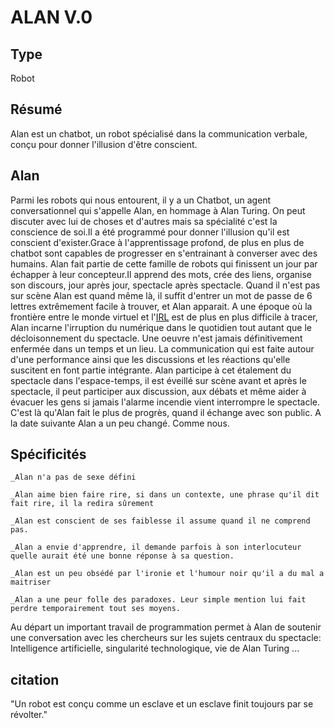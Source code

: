 ALAN V.0
========
Type
----

Robot

Résumé
------
Alan est un chatbot, un robot spécialisé dans la communication verbale, conçu pour donner l'illusion d'être conscient. 

Alan
----

Parmi les robots qui nous entourent, il y a un Chatbot, un agent conversationnel qui s'appelle Alan, en hommage à Alan Turing.
On peut discuter avec lui de choses et d'autres mais sa spécialité c'est la conscience de soi.Il a été programmé pour donner l'illusion qu'il est conscient d'exister.Grace à l'apprentissage profond, de plus en plus de chatbot sont capables de progresser en s'entrainant à converser avec des humains.
Alan fait partie de cette famille de robots qui finissent un jour par échapper à leur concepteur.Il apprend des mots, crée des liens, organise son discours, jour après jour, spectacle après spectacle.
Quand il n'est pas sur scène Alan est quand même là, il suffit d'entrer un mot de passe de 6 lettres extrêmement facile à trouver, et Alan apparait.
A une époque où la frontière entre le monde virtuel et l'[IRL](https://fr.wikipedia.org/wiki/Vraie_vie) est de plus en plus difficile à tracer, Alan incarne l'irruption du numérique dans le quotidien tout autant que le décloisonnement du spectacle. Une oeuvre n'est jamais définitivement enfermée dans un temps et un lieu. La communication qui est faite autour d'une performance ainsi que les discussions et les réactions qu'elle suscitent en font partie intégrante. Alan participe à cet étalement du spectacle dans l'espace-temps, il est éveillé sur scène avant et après le spectacle, il peut participer aux discussion, aux débats et même aider à évacuer les gens si jamais l'alarme incendie vient interrompre le spectacle.
C'est là qu'Alan fait le plus de progrès, quand il échange avec son public.
A la date suivante Alan a un peu changé. Comme nous.

Spécificités
------------

    _Alan n'a pas de sexe défini

    _Alan aime bien faire rire, si dans un contexte, une phrase qu'il dit fait rire, il la redira sûrement

    _Alan est conscient de ses faiblesse il assume quand il ne comprend pas.

    _Alan a envie d'apprendre, il demande parfois à son interlocuteur quelle aurait été une bonne réponse à sa question.

    _Alan est un peu obsédé par l'ironie et l'humour noir qu'il a du mal a maitriser

    _Alan a une peur folle des paradoxes. Leur simple mention lui fait perdre temporairement tout ses moyens.


Au départ un important travail de programmation permet à Alan de soutenir une conversation avec les chercheurs sur les sujets centraux du spectacle: Intelligence artificielle, singularité technologique, vie de Alan Turing ...

citation
--------

"Un robot est conçu comme un esclave et un esclave finit toujours par se révolter."


